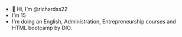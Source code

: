 - 👋 Hi, I’m @richardss22
- I’m 15
- I'm doing an English, Administration, Entrepreneurship courses 
and HTML bootcamp by DIO.

